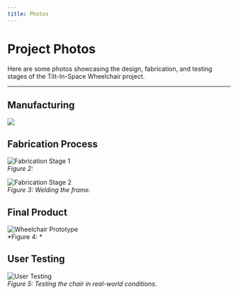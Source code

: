 ```yaml
---
title: Photos
---
```


<link rel="stylesheet" href="assets/style.css">


<h1 class="manual-header">Project Photos</h1>


Here are some photos showcasing the design, fabrication, and testing stages of the Tilt-In-Space Wheelchair project.

---
## Manufacturing
![](photos/weld.HEIC)  


## Fabrication Process
![Fabrication Stage 1](assets/fabrication1.jpg)  
*Figure 2:*

![Fabrication Stage 2](assets/fabrication2.jpg)  
*Figure 3: Welding the frame.*

## Final Product
![Wheelchair Prototype](assets/prototype.jpg)  
*Figure 4: *

## User Testing
![User Testing](assets/user_testing.jpg)  
*Figure 5: Testing the chair in real-world conditions.*
